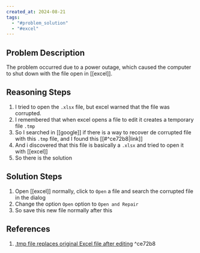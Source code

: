 ```yaml
---
created_at: 2024-08-21
tags:
  - "#problem_solution"
  - "#excel"
---
```

## Problem Description

The problem occurred due to a power outage, which caused the computer to shut down with the file open in [[excel]].

## Reasoning Steps

1. I tried to open the `.xlsx` file, but excel warned that the file was corrupted.
2. I remembered that when excel opens a file to edit it creates a temporary file `.tmp`
3. So I searched in [[google]] if there is a way to recover de corrupted file with this `.tmp` file, and I found this [[#^ce72b8|link]]
4. And i discovered that this file is basically a `.xlsx` and tried to open it with [[excel]]
5. So there is the solution

## Solution Steps

1. Open [[excel]] normally, click to `Open` a file and search the corrupted file in the dialog
2. Change the option `Open` option to `Open and Repair`
3. So save this new file normally after this

## References

1. [.tmp file replaces original Excel file after editing](https://www.dropboxforum.com/t5/Delete-edit-and-organize/tmp-file-replaces-original-Excel-file-after-editing/td-p/737767) ^ce72b8